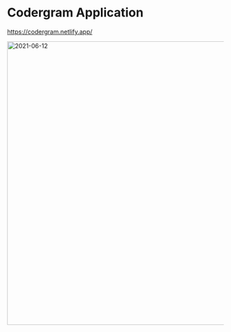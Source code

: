 # Codergram Application

https://codergram.netlify.app/

<img width="660" alt="2021-06-12" src="https://user-images.githubusercontent.com/76563215/121781270-94c50a80-cbc1-11eb-8760-abcb17369f49.png">
